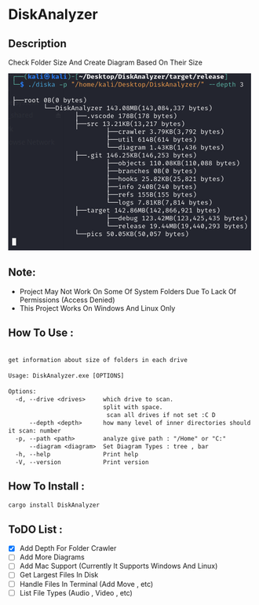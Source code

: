 # DiskAnalyzer

## Description

Check Folder Size And Create Diagram Based On Their Size

![image description](pics/debian_tree.png)

## Note:

- Project May Not Work On Some Of System Folders Due To Lack Of Permissions (Access Denied)
- This Project Works On Windows And Linux Only

## How To Use :

```

get information about size of folders in each drive

Usage: DiskAnalyzer.exe [OPTIONS]

Options:
  -d, --drive <drives>     which drive to scan.
                           split with space.
                            scan all drives if not set :C D
      --depth <depth>      how many level of inner directories should it scan: number
  -p, --path <path>        analyze give path : "/Home" or "C:"
      --diagram <diagram>  Set Diagram Types : tree , bar
  -h, --help               Print help
  -V, --version            Print version

```

## How To Install :
```
cargo install DiskAnalyzer
```

## ToDO List :

- [x] Add Depth For Folder Crawler
- [ ] Add More Diagrams
- [ ] Add Mac Support (Currently It Supports Windows And Linux)
- [ ] Get Largest Files In Disk
- [ ] Handle Files In Terminal (Add Move , etc)
- [ ] List File Types (Audio , Video , etc)
